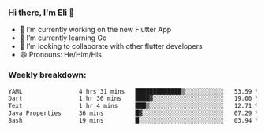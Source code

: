 ### Hi there, I'm Eli 👋
- 🔭 I’m currently working on the new Flutter App
- 🌱 I’m currently learning Go
- 🦄 I’m looking to collaborate with other flutter developers
- 😄 Pronouns: He/Him/His

### Weekly breakdown:
<!--START_SECTION:waka-->

```txt
YAML                4 hrs 31 mins   █████████████▒░░░░░░░░░░░   53.59 %
Dart                1 hr 36 mins    ████▓░░░░░░░░░░░░░░░░░░░░   19.00 %
Text                1 hr 4 mins     ███▒░░░░░░░░░░░░░░░░░░░░░   12.71 %
Java Properties     36 mins         █▓░░░░░░░░░░░░░░░░░░░░░░░   07.29 %
Bash                19 mins         █░░░░░░░░░░░░░░░░░░░░░░░░   03.94 %
```

<!--END_SECTION:waka-->

